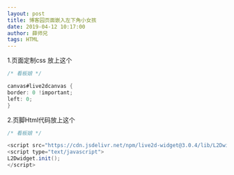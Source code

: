 ```yaml
---
layout: post
title: 博客园页面嵌入左下角小女孩
date: 2019-04-12 10:17:00
author: 薛师兄
tags: HTML
---
```

1.页面定制css 放上这个
```java
/* 看板娘 */

canvas#live2dcanvas {
border: 0 !important;
left: 0;
}
```

2.页脚Html代码放上这个 
```java
/* 看板娘 */

<script src="https://cdn.jsdelivr.net/npm/live2d-widget@3.0.4/lib/L2Dwidget.min.js"></script>
<script type="text/javascript">
L2Dwidget.init();
</script>
```